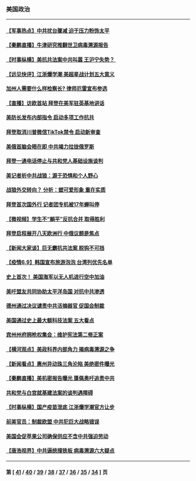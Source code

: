 ### 美国政治
---
#### [【军事热点】中共扰台骤减 迫于压力粉饰太平](../../pages/ncid1078159/n13010870.md) 
#### [【秦鹏直播】牛津研究推翻世卫病毒溯源报告](../../pages/ncid1078159/n13011265.md) 
#### [【时事纵横】美抗共法案中共叫嚣 王沪宁失势？ ](../../pages/ncid1078159/n13011251.md) 
#### [【远见快评】江浙爆学潮 美超星战计划五大意义](../../pages/ncid1078159/n13011209.md) 
#### [加州人需要什么样检察长? 律师厄雷宣布参选](../../pages/ncid1078159/n13011052.md) 
#### [【直播】访欧首站 拜登在美军驻英基地讲话](../../pages/ncid1078159/n13010985.md) 
#### [美防长发布内部指令 启动多项工作抗共](../../pages/ncid1078159/n13010878.md) 
#### [拜登取消川普微信TikTok禁令 启动新审查](../../pages/ncid1078159/n13010792.md) 
#### [美俄首脑会晤在即 中共竭力拉拢俄罗斯](../../pages/ncid1078159/n13010809.md) 
#### [拜登一通电话停止与共和党人基础设施谈判](../../pages/ncid1078159/n13010530.md) 
#### [美记者析中共战狼：源于恐惧和个人野心](../../pages/ncid1078159/n13010433.md) 
#### [战狼外交转向？ 分析：塑可爱形象 重在实质](../../pages/ncid1078159/n13010479.md) 
#### [拜登首次国外行 记者团专机被17年蝉叫停](../../pages/ncid1078159/n13010388.md) 
#### [【微视频】学生不“躺平”反抗合并 取得胜利](../../pages/ncid1078159/n13010409.md) 
#### [拜登启程展开八天欧洲行 中俄议题是焦点](../../pages/ncid1078159/n13010507.md) 
#### [【新闻大家谈】巨无霸抗共法案 脱钩不可挡](../../pages/ncid1078159/n13008851.md) 
#### [【疫情6.9】韩国宣布旅游泡泡 台湾列优先名单](../../pages/ncid1078159/n13009873.md) 
#### [史上首次！ 美国海军以无人机进行空中加油](../../pages/ncid1078159/n13009767.md) 
#### [美吁盟友共同协助太平洋岛国 对抗中共渗透](../../pages/ncid1078159/n13009510.md) 
#### [德州通过决议谴责中共活摘器官 促国会制裁](../../pages/ncid1078159/n13009046.md) 
#### [美国通过史上最大额科技法案 五大看点](../../pages/ncid1078159/n13008950.md) 
#### [宾州州府拥枪权集会：维护宪法第二修正案](../../pages/ncid1078159/n13009004.md) 
#### [【横河观点】美政科界内部角力 揭病毒溯源之争](../../pages/ncid1078159/n13008668.md) 
#### [【新闻看点】惠州异动珠三角沦陷 美绝密件曝光](../../pages/ncid1078159/n13008558.md) 
#### [【秦鹏直播】美机密报告曝光 蓬佩奥吁追责中共](../../pages/ncid1078159/n13008611.md) 
#### [共和党与白宫就基建法案的谈判遇障碍](../../pages/ncid1078159/n13008680.md) 
#### [【时事纵横】国产疫苗泄底 江浙爆学潮官方让步](../../pages/ncid1078159/n13008581.md) 
#### [前美官员：制裁欧盟 中共犯巨大战略错误](../../pages/ncid1078159/n13008628.md) 
#### [美国会促苹果公司确保供应不含中共强迫劳动](../../pages/ncid1078159/n13008335.md) 
#### [【唐浩视界】中共逼统撞铁板 病毒溯源六大疑点](../../pages/ncid1078159/n13007758.md) 

---
#### 第 [ [41](./41.md) / [40](./40.md) / [39](./39.md) / [38](./38.md) / [37](./37.md) / [36](./36.md) / [35](./35.md) / [34](./34.md) ] 页
